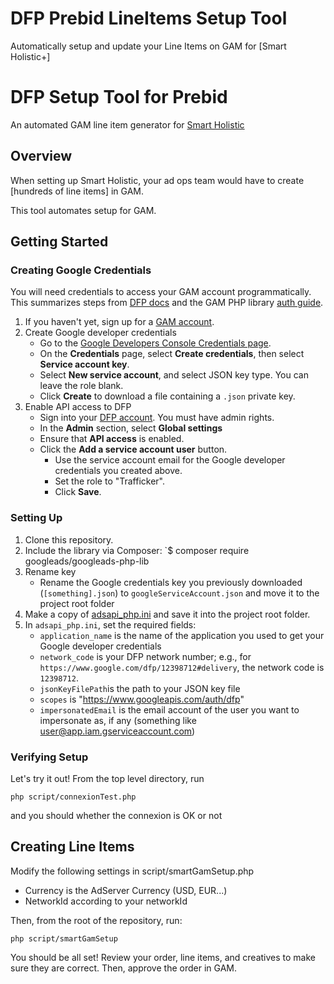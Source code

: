 # DFP Prebid LineItems Setup Tool
Automatically setup and update your Line Items on GAM for [Smart Holistic+]

# DFP Setup Tool for Prebid
An automated GAM line item generator for [Smart Holistic](http://prebid.org/)

## Overview
When setting up Smart Holistic, your ad ops team would have  to create [hundreds of line items] in GAM.

This tool automates setup for GAM.


## Getting Started

### Creating Google Credentials
You will need credentials to access your GAM account programmatically. This summarizes steps from [DFP docs](https://developers.google.com/doubleclick-publishers/docs/authentication) and the GAM PHP library [auth guide](https://github.com/googleads/googleads-php-lib).
1. If you haven't yet, sign up for a [GAM account](https://www.doubleclickbygoogle.com/solutions/revenue-management/dfp/).
2. Create Google developer credentials
   * Go to the [Google Developers Console Credentials page](https://console.developers.google.com/apis/credentials).
   * On the **Credentials** page, select **Create credentials**, then select **Service account key**.
   * Select **New service account**, and select JSON key type. You can leave the role blank.
   * Click **Create** to download a file containing a `.json` private key.
3. Enable API access to DFP
   * Sign into your [DFP account](https://www.google.com/dfp/). You must have admin rights.
   * In the **Admin** section, select **Global settings**
   * Ensure that **API access** is enabled.
   * Click the **Add a service account user** button.
     * Use the service account email for the Google developer credentials you created above.
     * Set the role to "Trafficker".
     * Click **Save**.

### Setting Up
1. Clone this repository.
2. Include the library via Composer:
`$ composer require googleads/googleads-php-lib
3. Rename key
   * Rename the Google credentials key you previously downloaded (`[something].json`) to `googleServiceAccount.json` and move it to the project root folder
4. Make a copy of [adsapi_php.ini](https://github.com/googleads/googleads-php-lib/blob/master/examples/AdManager/adsapi_php.ini) and save it into the project root folder.
5. In `adsapi_php.ini`, set the required fields:
   * `application_name` is the name of the application you used to get your Google developer credentials
   * `network_code` is your DFP network number; e.g., for `https://www.google.com/dfp/12398712#delivery`, the network code is `12398712`.
   * `jsonKeyFilePath`is the path to your JSON key file
   * `scopes` is "https://www.googleapis.com/auth/dfp"
   * `impersonatedEmail` is the email account of the user you want to impersonate as, if any (something like user@app.iam.gserviceaccount.com)

### Verifying Setup
Let's try it out! From the top level directory, run

`php script/connexionTest.php`

and you should whether the connexion is OK or not

## Creating Line Items

Modify the following settings in script/smartGamSetup.php

* Currency is the AdServer Currency (USD, EUR...)
* NetworkId according to your networkId

Then, from the root of the repository, run:

`php script/smartGamSetup`

You should be all set! Review your order, line items, and creatives to make sure they are correct. Then, approve the order in GAM.

